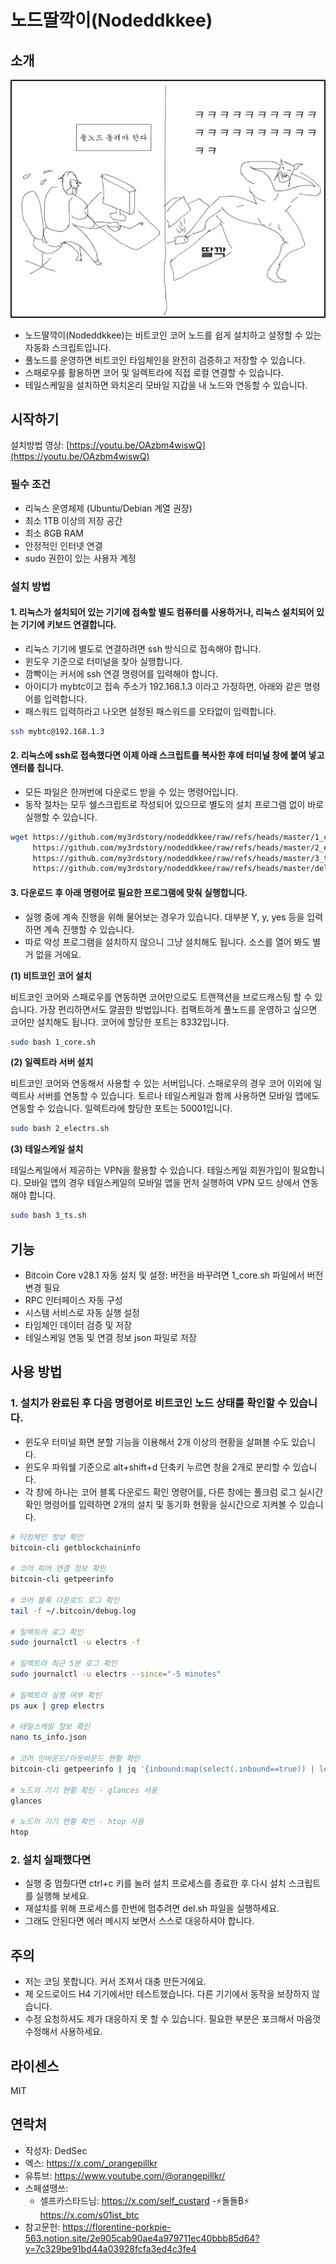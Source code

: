 # 노드딸깍이(Nodeddkkee)

## 소개
![노드딸깍이](nodeddkkee.jpg)

- 노드딸깍이(Nodeddkkee)는 비트코인 코어 노드를 쉽게 설치하고 설정할 수 있는 자동화 스크립트입니다. 
- 풀노드를 운영하면 비트코인 타임체인을 완전히 검증하고 저장할 수 있습니다. 
- 스패로우를 활용하면 코어 및 일렉트라에 직접 로컬 연결할 수 있습니다. 
- 테일스케일을 설치하면 와치온리 모바일 지갑을 내 노드와 연동할 수 있습니다.

## 시작하기

설치방법 영상: [https://youtu.be/OAzbm4wiswQ](https://youtu.be/OAzbm4wiswQ)

### 필수 조건
- 리눅스 운영체제 (Ubuntu/Debian 계열 권장)
- 최소 1TB 이상의 저장 공간
- 최소 8GB RAM
- 안정적인 인터넷 연결
- sudo 권한이 있는 사용자 계정

### 설치 방법

#### 1. 리눅스가 설치되어 있는 기기에 접속할 별도 컴퓨터를 사용하거나, 리눅스 설치되어 있는 기기에 키보드 연결합니다.

- 리눅스 기기에 별도로 연결하려면 ssh 방식으로 접속해야 합니다.
- 윈도우 기준으로 터미널을 찾아 실행합니다.
- 깜빡이는 커서에 ssh 연결 명령어를 입력해야 합니다.
- 아이디가 mybtc이고 접속 주소가 192.168.1.3 이라고 가정하면, 아래와 같은 명령어를 입력합니다.
- 패스워드 입력하라고 나오면 설정된 패스워드를 오타없이 입력합니다.

```bash
ssh mybtc@192.168.1.3
```

#### 2. 리눅스에 ssh로 접속했다면 이제 아래 스크립트를 복사한 후에 터미널 창에 붙여 넣고 엔터를 칩니다.

- 모든 파일은 한꺼번에 다운로드 받을 수 있는 명령어입니다. 
- 동작 절차는 모두 쉘스크립트로 작성되어 있으므로 별도의 설치 프로그램 없이 바로 실행할 수 있습니다.

```bash
wget https://github.com/my3rdstory/nodeddkkee/raw/refs/heads/master/1_core.sh \
     https://github.com/my3rdstory/nodeddkkee/raw/refs/heads/master/2_electrs.sh \
     https://github.com/my3rdstory/nodeddkkee/raw/refs/heads/master/3_ts.sh \
     https://github.com/my3rdstory/nodeddkkee/raw/refs/heads/master/del.sh
```

#### 3. 다운로드 후 아래 명령어로 필요한 프로그램에 맞춰 실행합니다. 

- 실행 중에 계속 진행을 위해 물어보는 경우가 있습니다. 대부분 Y, y, yes 등을 입력하면 계속 진행할 수 있습니다.
- 따로 악성 프로그램을 설치하지 않으니 그냥 설치해도 됩니다. 소스를 열어 봐도 별거 없을 거에요.

**(1) 비트코인 코어 설치**

비트코인 코어와 스패로우를 연동하면 코어만으로도 트랜잭션을 브로드캐스팅 할 수 있습니다. 가장 편리하면서도 깔끔한 방법입니다. 컴팩트하게 풀노드를 운영하고 싶으면 코어만 설치해도 됩니다. 코어에 할당한 포트는 8332입니다.

```bash
sudo bash 1_core.sh
```

**(2) 일렉트라 서버 설치**

비트코인 코어와 연동해서 사용할 수 있는 서버입니다. 스패로우의 경우 코어 이외에 일렉트사 서버를 연동할 수 있습니다. 토르나 테일스케일과 함께 사용하면 모바일 앱에도 연동할 수 있습니다. 일렉트라에 할당한 포트는 50001입니다.

```bash
sudo bash 2_electrs.sh
```

**(3) 테일스케일 설치**

테일스케일에서 제공하는 VPN을 활용할 수 있습니다. 테일스케일 회원가입이 필요합니다. 모바일 앱의 경우 테일스케일의 모바일 앱을 먼저 실행하여 VPN 모드 상에서 연동해야 합니다.

```bash
sudo bash 3_ts.sh
```


## 기능
- Bitcoin Core v28.1 자동 설치 및 설정: 버전을 바꾸려면 1_core.sh 파일에서 버전 변경 필요
- RPC 인터페이스 자동 구성
- 시스템 서비스로 자동 실행 설정
- 타임체인 데이터 검증 및 저장
- 테일스케일 연동 및 연결 정보 json 파일로 저장

## 사용 방법

### 1. 설치가 완료된 후 다음 명령어로 비트코인 노드 상태를 확인할 수 있습니다.

- 윈도우 터미널 화면 분할 기능을 이용해서 2개 이상의 현황을 살펴볼 수도 있습니다.
- 윈도우 파워쉘 기준으로 alt+shift+d 단축키 누르면 창을 2개로 분리할 수 있습니다.
- 각 창에 하나는 코어 블록 다운로드 확인 명령어를, 다른 창에는 풀크럼 로그 실시간 확인 명령어를 입력하면 2개의 설치 및 동기화 현황을 실시간으로 지켜볼 수 있습니다.

```bash
# 타임체인 정보 확인
bitcoin-cli getblockchaininfo

# 코어 피어 연결 정보 확인
bitcoin-cli getpeerinfo

# 코어 블록 다운로드 로그 확인
tail -f ~/.bitcoin/debug.log

# 일렉트라 로그 확인
sudo journalctl -u electrs -f

# 일렉트라 최근 5분 로그 확인
sudo journalctl -u electrs --since="-5 minutes"

# 일렉트라 실행 여부 확인
ps aux | grep electrs

# 테일스케일 정보 확인
nano ts_info.json

# 코어 인바운드/아웃바운드 현황 확인
bitcoin-cli getpeerinfo | jq '{inbound:map(select(.inbound==true)) | length, outbound:map(select(.inbound==false)) | length}'

# 노드의 기기 현황 확인 - glances 사용
glances

# 노드의 기기 현황 확인 - htop 사용
htop

```
### 2. 설치 실패했다면

- 실행 중 멈췄다면 ctrl+c 키를 눌러 설치 프로세스를 종료한 후 다시 설치 스크립트를 실행해 보세요.
- 재설치를 위해 프로세스를 한번에 멈추려면 del.sh 파일을 실행하세요.
- 그래도 안된다면 에러 메시지 보면서 스스로 대응하셔야 합니다.

## 주의

- 저는 코딩 못합니다. 커서 조져서 대충 만든거에요. 
- 제 오드로이드 H4 기기에서만 테스트했습니다. 다른 기기에서 동작을 보장하지 않습니다. 
- 수정 요청하셔도 제가 대응하지 못 할 수 있습니다. 필요한 부분은 포크해서 마음껏 수정해서 사용하세요.

## 라이센스
MIT

## 연락처

- 작성자: DedSec
- 엑스: https://x.com/_orangepillkr
- 유튜브: https://www.youtube.com/@orangepillkr/
- 스페셜땡쓰: 
   - 셀프카스타드님: https://x.com/self_custard
   -⚡️돌돌₿⚡️ https://x.com/s01ist_btc
- 참고문헌: https://florentine-porkpie-563.notion.site/2e905cab90ae4a979711ec40bbb85d64?v=7c329be91bd44a03928fcfa3ed4c3fe4   
